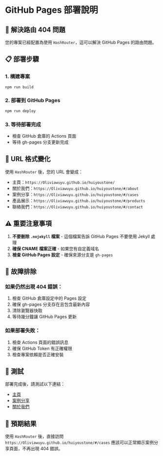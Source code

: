 # GitHub Pages 部署說明

## 🚀 解決路由 404 問題

您的專案已經配置為使用 `HashRouter`，這可以解決 GitHub Pages 的路由問題。

## 📋 部署步驟

### 1. 構建專案
```bash
npm run build
```

### 2. 部署到 GitHub Pages
```bash
npm run deploy
```

### 3. 等待部署完成
- 檢查 GitHub 倉庫的 Actions 頁面
- 等待 gh-pages 分支更新完成

## 🔗 URL 格式變化

使用 `HashRouter` 後，您的 URL 會變成：

- 主頁：`https://Oliviawuyu.github.io/huiyoustone/`
- 關於我們：`https://Oliviawuyu.github.io/huiyoustone/#/about`
- 案例分享：`https://Oliviawuyu.github.io/huiyoustone/#/cases`
- 產品展示：`https://Oliviawuyu.github.io/huiyoustone/#/products`
- 聯絡我們：`https://Oliviawuyu.github.io/huiyoustone/#/contact`

## ⚠️ 重要注意事項

1. **不要刪除 `.nojekyll` 檔案** - 這個檔案告訴 GitHub Pages 不要使用 Jekyll 處理
2. **確保 CNAME 檔案正確** - 如果您有自定義域名
3. **檢查 GitHub Pages 設定** - 確保來源分支是 `gh-pages`

## 🔧 故障排除

### 如果仍然出現 404 錯誤：
1. 檢查 GitHub 倉庫設定中的 Pages 設定
2. 確保 gh-pages 分支存在且包含最新內容
3. 清除瀏覽器快取
4. 等待幾分鐘讓 GitHub Pages 更新

### 如果部署失敗：
1. 檢查 Actions 頁面的錯誤訊息
2. 確保 GitHub Token 有正確權限
3. 檢查專案依賴是否正確安裝

## 📱 測試

部署完成後，請測試以下連結：
- [主頁](https://Oliviawuyu.github.io/huiyoustone/)
- [案例分享](https://Oliviawuyu.github.io/huiyoustone/#/cases)
- [關於我們](https://Oliviawuyu.github.io/huiyoustone/#/about)

## 🎯 預期結果

使用 `HashRouter` 後，直接訪問 `https://Oliviawuyu.github.io/huiyoustone/#/cases` 應該可以正常顯示案例分享頁面，不再出現 404 錯誤。 